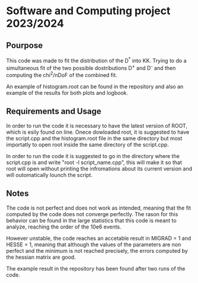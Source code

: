 # Software and Computing project 2023/2024 #

## Pourpose ##
This code was made to fit the distribution of the D<sup>*</sup> into KK.
Trying to do a simultaneous fit of the two possible dostributions D<sup>+</sup> and D<sup>-</sup> and then computing the chi<sup>2</sup>/n<dub>DoF</sub> of the combined fit.

An example of histogram.root can be found in the repository and also an example of the results for both plots and logbook.

## Requirements and Usage ##
In order to run the code it is necessary to have the latest version of ROOT, which is esily found on line.
Onece dowloaded root, it is suggested to have the script.cpp and the histogram.root file in the same directory but most importatly to open root inside the same
directory of the script.cpp.

In order to run the code it is suggested to go in the directory where the script.cpp is and write "root -l script_name.cpp", this will make it so that root will open without 
printing the infromations about its current version and will outomatically lounch the script.

## Notes ##
The code is not perfect and does not work as intended, meaning that the fit computed by the code does not converge perfectly. The rason for this behavior can be found 
in the large statistics that this code is meant to analyze, reaching the order of the 10e6 events. 

However unstable, the code reaches an accetable result in MIGRAD = 1 and HESSE = 1, meaning that although the values of the parameters are non perfect and the minimum is not reached precisely, the errors computed by the hessian matrix are good. 

The example result in the repository has been found after two runs of the code. 
